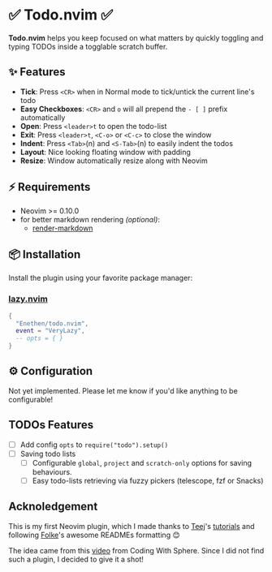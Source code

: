 # ✅ Todo.nvim ✅

**Todo.nvim** helps you keep focused on what matters by quickly toggling and typing TODOs inside a togglable scratch buffer.

## ✨ Features

- **Tick**: Press `<CR>` when in Normal mode to tick/untick the current line's todo
- **Easy Checkboxes**: `<CR>` and `o` will all prepend the `- [ ]` prefix automatically
- **Open**: Press `<leader>t` to open the todo-list
- **Exit**: Press `<leader>t`, `<C-o>` or `<C-c>` to close the window
- **Indent**: Press `<Tab>`(n) and `<S-Tab>`(n) to easily indent the todos
- **Layout**: Nice looking floating window with padding
- **Resize**: Window automatically resize along with Neovim

## ⚡️ Requirements

- Neovim >= 0.10.0
- for better markdown rendering _(optional)_:
  - [render-markdown](MeanderingProgrammer/render-markdown.nvim)

## 📦 Installation

Install the plugin using your favorite package manager:

### [lazy.nvim](https://github.com/folke/lazy.nvim)

```lua
{
  "Enethen/todo.nvim",
  event = "VeryLazy",
  -- opts = { }
}
```

## ⚙️ Configuration

Not yet implemented. Please let me know if you'd like anything to be configurable!

## TODOs Features

- [ ] Add config `opts` to `require("todo").setup()`
- [ ] Saving todo lists
  - [ ] Configurable `global`, `project` and `scratch-only` options for saving behaviours.
  - [ ] Easy todo-lists retrieving via fuzzy pickers (telescope, fzf or Snacks)

## Acknoledgement

This is my first Neovim plugin, which I made thanks to [Teej](https://www.youtube.com/@teej_dv)'s [tutorials](https://www.youtube.com/watch?v=VGid4aN25iI&list=PLep05UYkc6wTyBe7kPjQFWVXTlhKeQejM&index=19) and following [Folke](https://github.com/folke)'s awesome READMEs formatting 😊

The idea came from this [video](https://www.youtube.com/watch?v=LaIa1tQFOSY) from Coding With Sphere.
Since I did not find such a plugin, I decided to give it a shot!
